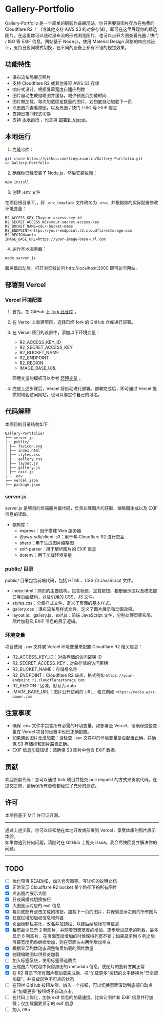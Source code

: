 # Gallery-Portfolio

Gallery-Portfolio 是一个简单的摄影作品展示站，你只需要将图片存放在免费的 Cloudflare R2 上（或其他支持 AWS S3 的对象存储），即可在这里展现你的精选图片。在这里你可以通过瀑布流的形式浏览图片，也可以点开大图查看光圈 / 快门 / ISO 等 EXIF 信息。网站基于 Node.js，使用 Material Design 风格的响应式设计，支持日夜间模式切换，在不同的设备上都有不错的视觉效果。

## 功能特性

- 瀑布流布局展示照片
- 支持 Cloudflare R2 或其他兼容 AWS S3 存储
- 响应式设计，根据屏幕宽度自适应列数
- 图片自动生成缩略图并缓存，减少预览页加载时间
- 图片懒加载，每次加载固定数量的图片，划到底自动加载下一页
- 点击图片查看原图，以及光圈 / 快门 / ISO 等 EXIF 信息
- 支持日夜间模式切换
- 支持 [本地运行](#本地运行) ，也支持 [部署到 Vercel](#部署到-vercel)。

## 本地运行

1. 克隆仓库：

```sh
git clone https://github.com/linyuxuanlin/Gallery-Portfolio.git
cd Gallery-Portfolio
```

2. 确保你已经安装了 Node.js，然后安装依赖：

```sh
npm install
```

3. 创建 .env 文件

在项目根目录下,，将 `.env_template` 文件改名为 `.env`，并根据你的实际配置修改环境变量：

```dotenv
R2_ACCESS_KEY_ID=your-access-key-id
R2_SECRET_ACCESS_KEY=your-secret-access-key
R2_BUCKET_NAME=your-bucket-name
R2_ENDPOINT=https://your-endpoint.r2.cloudflarestorage.com
R2_REGION=auto
IMAGE_BASE_URL=https://your-image-base-url.com
```

4. 运行本地服务器：

```sh
node server.js
```

服务器启动后，打开浏览器访问 http://localhost:3000 即可访问网站。

## 部署到 Vercel

### Vercel 环境配置

1. 首先，在 GitHub 上 [fork 此仓库](https://github.com/linyuxuanlin/Gallery-Portfolio/fork) 。

2. 在 Vercel 上新建项目，选择已经 fork 的 GitHub 仓库进行部署。

3. 在 Vercel 项目的设置中，添加以下环境变量：

   - R2_ACCESS_KEY_ID
   - R2_SECRET_ACCESS_KEY
   - R2_BUCKET_NAME
   - R2_ENDPOINT
   - R2_REGION
   - IMAGE_BASE_URL

   环境变量的模板可以参考 [环境变量](#环境变量) 。

4. 完成上述步骤后，Vercel 将自动进行部署。部署完成后，即可通过 Vercel 提供的域名访问网站，也可以绑定你自己的域名。

## 代码解释

本项目的目录结构如下：

```
Gallery-Portfolio/
├── server.js
├── public/
│ ├── favicon.svg
│ ├── index.html
│ ├── styles.css
│ ├── gallery.css
│ ├── layout.js
│ ├── gallery.js
│ ├── exif.js
├── .env
├── vercel.json
├── package.json
```

### server.js

server.js 是项目的后端服务器代码，负责处理图片的获取、缩略图生成以及 EXIF 信息的读取。

- 依赖库：
  - express：用于搭建 Web 服务器
  - @aws-sdk/client-s3：用于与 Cloudflare R2 进行交互
  - sharp：用于生成图片缩略图
  - exif-parser：用于解析图片的 EXIF 信息
  - dotenv：用于加载环境变量

### public/ 目录

public/ 目录包含前端代码，包括 HTML、CSS 和 JavaScript 文件。

- index.html：网页的主要结构，包含标题、加载按钮、相册展示区以及模态窗口等页面结构，以及引用的 CSS、JS 文件。
- styles.css：全局样式文件，定义了页面的基本样式。
- gallery.css：瀑布流布局样式文件，定义了图片展示和动画效果。
- layout.js、gallery.js、exif.js：前端 JavaScript 文件，分别处理页面布局、图片加载及 EXIF 信息的展示逻辑。

### 环境变量

项目使用 `.env` 文件或 Vercel 环境变量来配置 Cloudflare R2 相关信息：

- R2_ACCESS_KEY_ID：对象存储的访问密钥 ID
- R2_SECRET_ACCESS_KEY：对象存储的访问密钥
- R2_BUCKET_NAME：存储桶名称
- R2_ENDPOINT：Cloudflare R2 端点，格式例如 `https://your-endpoint.r2.cloudflarestorage.com`
- R2_REGION：区域，默认为 auto
- IMAGE_BASE_URL：图片公开访问的 URL，格式例如 `https://media.wiki-power.com`

## 注意事项

- 确保 .env 文件中包含所有必需的环境变量。如部署至 Vercel，请确保这些变量在 Vercel 项目的设置中也已正确配置。
- 如果遇到图片无法加载：请检查 `.env` 文件中的环境变量是否配置正确，并确保 S3 存储桶和图片路径正确。
- EXIF 信息加载错误：请确保 S3 图片中包含 EXIF 数据。

## 贡献

欢迎贡献代码！您可以通过 fork 项目并提交 pull request 的方式来贡献代码。在提交之前，请确保所有更改都经过了充分的测试。

## 许可

本项目基于 MIT 许可证开源。

---

通过上述步骤，你可以轻松地在本地开发或部署到 Vercel，享受优质的照片展示体验。  
如果你遇到任何问题，请随时在 GitHub 上提交 issue，我会尽快回复并解决你的问题。

---

## TODO

- [ ] 优化项目 README，加入套壳图等。写详细的说明文档
- [x] 正常显示 Cloudflare R2 bucket 某个路径下的所有图片
- [x] 点击图片展示大图
- [x] 日夜间模式切换按钮
- [x] 大图显示对应的 exif 信息
- [x] 每页底部有点击加载的按钮，加载下一页的图片，并保留显示之前的所有图片
- [x] 在底栏增加版权信息和外链
- [x] 页面标题栏美化，改名并加顶栏，以便后续放标签等信息
- [x] 每页最少显示 2 列图片，并随着页面宽度的增加，逐步增加显示的列数，最多显示 6 列图片，在页面宽度增加的时候保持列宽不变；如果显示到 6 列之后屏幕宽度仍然继续增加，则在页面左右两侧增加空白。
- [x] 根据显示列数动态调整每页加载的图片数量
- [x] 创建缩略图以供预览加载
- [ ] 加入标签系统，使用标签筛选图片
- [x] 压缩图片的过程中保留原图的 metadata 信息，使图片的旋转方向正常
- [x] 在 R2 目录下所有图片都加载完成后，把“加载更多”按钮的文字替换为“已全部加载”，并变成灰色不可点的状态
- [ ] 在顶栏 GitHub 按钮左侧，加入一个按钮，可以切换页面滚动到底部自动点击“加载更多”按钮或不自动点击。
- [ ] 在代码上优化，加快 exif 信息的加载速度。比如让图片和 EXIF 信息并行加载；仅加载需要显示的 exif 信息
- [ ] 加入 i18n
